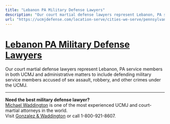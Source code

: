 ```yaml
---
title: "Lebanon PA Military Defense Lawyers"
description: "Our court martial defense lawyers represent Lebanon, PA service members in both UCMJ and administrative matters to include defending military service members accused of sex assault, robbery, and other crimes under the UCMJ."
url: "https://ucmjdefense.com/location-serve/cities-we-serve/pennsylvania-military-defense-lawyers/lebanon-pa-military-defense-lawyers.html"
---
```


# [Lebanon PA Military Defense Lawyers](https://ucmjdefense.com/location-serve/cities-we-serve/pennsylvania-military-defense-lawyers/lebanon-pa-military-defense-lawyers.html)

Our court martial defense lawyers represent Lebanon, PA service members in both UCMJ and administrative matters to include defending military service members accused of sex assault, robbery, and other crimes under the UCMJ.

---

**Need the best military defense lawyer?**  
[Michael Waddington](https://ucmjdefense.com/attorneys/michael-stewart-waddington-partner.html) is one of the most experienced UCMJ and court-martial attorneys in the world.  
Visit [Gonzalez & Waddington](https://ucmjdefense.com) or call 1-800-921-8607.
